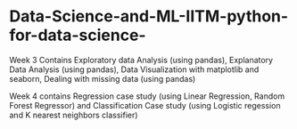 # Data-Science-and-ML-IITM-python-for-data-science-

Week 3 Contains Exploratory data Analysis (using pandas), Explanatory Data Analysis (using pandas), Data Visualization with matplotlib and seaborn, Dealing with missing data (using pandas)

Week 4 contains Regression case study (using Linear Regression, Random Forest Regressor) and Classification Case study (using Logistic regession and K nearest neighbors classifier) 
